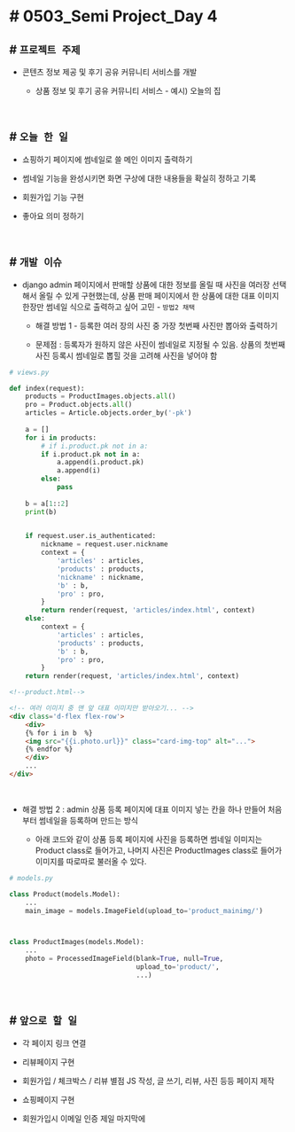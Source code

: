 # # 0503_Semi Project_Day 4

## # `프로젝트 주제`

- 콘텐츠 정보 제공 및 후기 공유 커뮤니티 서비스를 개발

    - 상품 정보 및 후기 공유 커뮤니티 서비스 - 예시) 오늘의 집

<br>

## # `오늘 한 일`

- 쇼핑하기 페이지에 썸네일로 쓸 메인 이미지 출력하기

- 썸네일 기능을 완성시키면 화면 구상에 대한 내용들을 확실히 정하고 기록

- 회원가입 기능 구현

- 좋아요 의미 정하기

<br>

## # `개발 이슈`

- django admin 페이지에서 판매할 상품에 대한 정보를 올릴 때 사진을 여러장 선택해서 올릴 수 있게 구현했는데, 상품 판매 페이지에서 한 상품에 대한 대표 이미지 한장만 썸네일 식으로 출력하고 싶어 고민 - `방법2 채택`
    
    - 해결 방법 1 - 등록한 여러 장의 사진 중 가장 첫번째 사진만 뽑아와 출력하기

    - 문제점 : 등록자가 원하지 않은 사진이 썸네일로 지정될 수 있음. 상품의 첫번째 사진 등록시 썸네일로 뽑힐 것을 고려해 사진을 넣어야 함 
```py
# views.py

def index(request):
    products = ProductImages.objects.all()
    pro = Product.objects.all()
    articles = Article.objects.order_by('-pk')
    
    a = []
    for i in products:
        # if i.product.pk not in a:
        if i.product.pk not in a:
            a.append(i.product.pk)
            a.append(i)
        else:
            pass
        
    b = a[1::2]
    print(b)
    

    if request.user.is_authenticated:
        nickname = request.user.nickname
        context = {
            'articles' : articles,
            'products' : products,
            'nickname' : nickname,
            'b' : b,
            'pro' : pro,
        }
        return render(request, 'articles/index.html', context)
    else:
        context = {
            'articles' : articles,
            'products' : products,
            'b' : b,
            'pro' : pro,
        }
    return render(request, 'articles/index.html', context)
```
```html
<!--product.html-->

<!-- 여러 이미지 중 맨 앞 대표 이미지만 받아오기... -->
<div class='d-flex flex-row'>
    <div>
    {% for i in b  %}
    <img src="{{i.photo.url}}" class="card-img-top" alt="...">
    {% endfor %}
    </div>
    ...
</div>
```

<br>

- 해결 방법 2 : admin 상품 등록 페이지에 대표 이미지 넣는 칸을 하나 만들어 처음부터 썸네일을 등록하며 만드는 방식  

    - 아래 코드와 같이 상품 등록 페이지에 사진을 등록하면 썸네일 이미지는 Product class로 들어가고, 나머지 사진은 ProductImages class로 들어가 이미지를 따로따로 불러올 수 있다.
```py
# models.py

class Product(models.Model):
    ...
    main_image = models.ImageField(upload_to='product_mainimg/')



class ProductImages(models.Model):
    ...
    photo = ProcessedImageField(blank=True, null=True,
                                upload_to='product/',
                                ...)
```

<br>

## # `앞으로 할 일`

- 각 페이지 링크 연결

- 리뷰페이지 구현

- 회원가입 / 체크박스 / 리뷰 별점 JS 작성, 글 쓰기, 리뷰, 사진 등등 페이지 제작

- 쇼핑페이지 구현

- 회원가입시 이메일 인증 제일 마지막에

